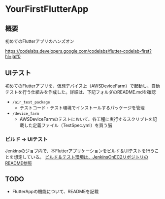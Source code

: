 # YourFirstFlutterApp

## 概要

初めてのFlutterアプリのハンズオン

https://codelabs.developers.google.com/codelabs/flutter-codelab-first?hl=ja#0

## UIテスト

初めてのFlutterアプリを、仮想デバイス上（AWSDeviceFarm）で起動し、自動テストを行う仕組みを作成した。詳細は、下記フォルダのREADME.mdを確認

- `/air_test_package`
  - テストコード・テスト環境でインストールするパッケージを管理
- `/device_farm`
  - AWSDeviceFarmのテストにおいて、各工程に実行するスクリプトを記載した定義ファイル（TestSpec.yml）を買う脳

### ビルド -> UIテスト

Jenkinsのジョブ内で、本Flutterアプリケーションをビルド＆UIテストを行うことを想定している。
[ビルド＆テスト環境は、JenkinsOnEC2リポジトリのREADME参照](https://github.com/OrangeJuice652/JenkinsOnEC2/tree/main)

## TODO
- FlutterAppの機能について、READMEを記載

